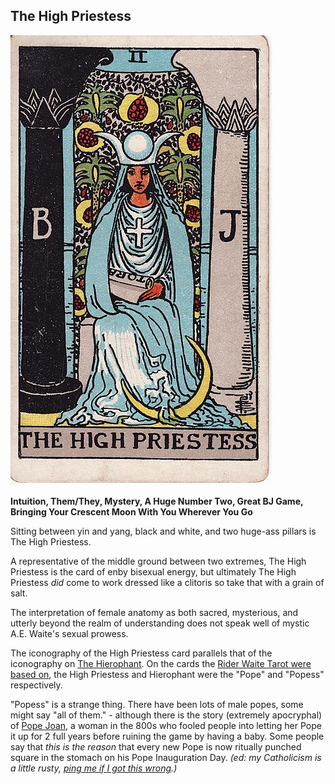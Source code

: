 ## The High Priestess

![high-priestess](../../images/tarot/2-high-priestess.jpg)

**Intuition, Them/They, Mystery, A Huge Number Two, Great BJ Game, Bringing Your Crescent Moon With You Wherever You Go**

Sitting between yin and yang, black and white, and two huge-ass pillars is The High Priestess.

A representative of the middle ground between two extremes, The High Priestess is the card of enby bisexual energy,
but ultimately The High Priestess _did_ come to work dressed like a clitoris so take that with a grain of salt.

The interpretation of female anatomy as both sacred, mysterious, and utterly beyond the
realm of understanding does not speak well of mystic A.E. Waite's sexual prowess.

The iconography of the High Priestess card parallels that of the iconography on [The Hierophant](./5_the_hierophant.md).
On the cards the [Rider Waite Tarot were based on](https://en.wikipedia.org/wiki/Tarot_of_Marseilles),
the High Priestess and Hierophant were the "Pope" and "Popess" respectively.

"Popess" is a strange thing. There have been lots of male popes, some might say "all of them." - although
there is the story (extremely apocryphal) of [Pope Joan](https://en.wikipedia.org/wiki/Pope_Joan), a woman
in the 800s who fooled people into letting her Pope it up for 2 full years before ruining the game by having a
baby. Some people say that _this is the reason_ that every new Pope is now ritually punched square in the stomach
on his Pope Inauguration Day. _(ed: my Catholicism is a little rusty, [ping me if I got this wrong](https://mastodon.social/@cube_drone).)_
